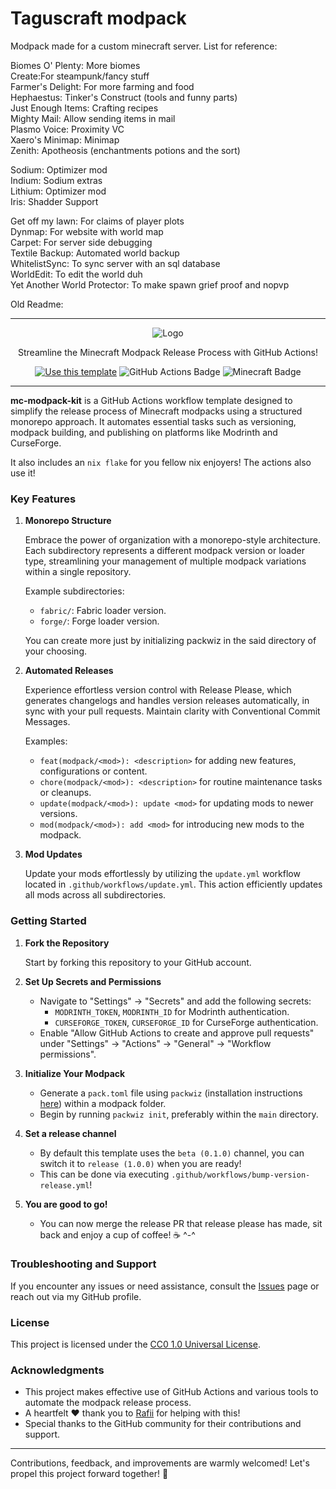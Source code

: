 # Taguscraft modpack

Modpack made for a custom minecraft server.
List for reference:

Biomes O' Plenty: More biomes  
Create:For steampunk/fancy stuff  
Farmer's Delight: For more farming and food  
Hephaestus: Tinker's Construct (tools and funny parts)  
Just Enough Items: Crafting recipes  
Mighty Mail: Allow sending items in mail  
Plasmo Voice: Proximity VC  
Xaero's Minimap: Minimap  
Zenith: Apotheosis (enchantments potions and the sort)


Sodium: Optimizer mod  
Indium: Sodium extras  
Lithium: Optimizer mod  
Iris: Shadder Support

Get off my lawn: For claims of player plots  
Dynmap: For website with world map  
Carpet: For server side debugging  
Textile Backup: Automated world backup  
WhitelistSync: To sync server with an sql database  
WorldEdit: To edit the world duh  
Yet Another World Protector: To make spawn grief proof and nopvp

Old Readme:
___
<div align="center">
  <img src="https://github.com/jh-devv/mc-modpack-kit/assets/122896463/003f8682-7e4f-4797-bdc8-2610a5d505de" alt="Logo">
</div>

<p align="center">Streamline the Minecraft Modpack Release Process with GitHub Actions!</p>

<p align="center">
  <a href="https://github.com/badges/shields/generate">
    <img src="https://img.shields.io/badge/use%20this-template-blue?logo=github&style=for-the-badge" alt="Use this template"></a>
  <img src="https://img.shields.io/badge/GitHub%20Actions-2088FF?logo=githubactions&logoColor=fff&style=for-the-badge" alt="GitHub Actions Badge">
  <img src="https://img.shields.io/badge/Minecraft-62B47A?logo=minecraft&logoColor=fff&style=for-the-badge" alt="Minecraft Badge">
</p>

---

**mc-modpack-kit** is a GitHub Actions workflow template designed to simplify the release process of Minecraft modpacks using a structured monorepo approach. It automates essential tasks such as versioning, modpack building, and publishing on platforms like Modrinth and CurseForge. 

It also includes an `nix flake` for you fellow nix enjoyers! The actions also use it!

### Key Features

1. **Monorepo Structure**

   Embrace the power of organization with a monorepo-style architecture. Each subdirectory represents a different modpack version or loader type, streamlining your management of multiple modpack variations within a single repository.

   Example subdirectories:
   - `fabric/`: Fabric loader version.
   - `forge/`: Forge loader version.

   You can create more just by initializing packwiz in the said directory of your choosing.

2. **Automated Releases**

   Experience effortless version control with Release Please, which generates changelogs and handles version releases automatically, in sync with your pull requests. Maintain clarity with Conventional Commit Messages.

   Examples:
    - `feat(modpack/<mod>): <description>` for adding new features, configurations or content.
    - `chore(modpack/<mod>): <description>` for routine maintenance tasks or cleanups.
    - `update(modpack/<mod>): update <mod>` for updating mods to newer versions.
    - `mod(modpack/<mod>): add <mod>` for introducing new mods to the modpack.
       
4. **Mod Updates**

   Update your mods effortlessly by utilizing the `update.yml` workflow located in `.github/workflows/update.yml`. This action efficiently updates all mods across all subdirectories.

### Getting Started

1. **Fork the Repository**

   Start by forking this repository to your GitHub account.

2. **Set Up Secrets and Permissions**

   - Navigate to "Settings" -> "Secrets" and add the following secrets:
     - `MODRINTH_TOKEN`, `MODRINTH_ID` for Modrinth authentication.
     - `CURSEFORGE_TOKEN`, `CURSEFORGE_ID` for CurseForge authentication.
   - Enable "Allow GitHub Actions to create and approve pull requests" under "Settings" -> "Actions" -> "General" -> "Workflow permissions".

3. **Initialize Your Modpack**

   - Generate a `pack.toml` file using `packwiz` (installation instructions [here](https://packwiz.infra.link/installation/)) within a modpack folder.
   - Begin by running `packwiz init`, preferably within the `main` directory.
  
4. **Set a release channel**
   - By default this template uses the `beta (0.1.0)` channel, you can switch it to `release (1.0.0)` when you are ready!
   - This can be done via executing `.github/workflows/bump-version-release.yml`!

5. **You are good to go!**
   - You can now merge the release PR that release please has made, sit back and enjoy a cup of coffee! ☕ ^-^

### Troubleshooting and Support

If you encounter any issues or need assistance, consult the [Issues](https://github.com/jh-devv/mc-modpack-kit/issues) page or reach out via my GitHub profile.

### License

This project is licensed under the [CC0 1.0 Universal License](LICENSE).

### Acknowledgments

- This project makes effective use of GitHub Actions and various tools to automate the modpack release process.
- A heartfelt ❤️ thank you to [Rafii](https://github.com/Rafii2198) for helping with this!
- Special thanks to the GitHub community for their contributions and support.

---

Contributions, feedback, and improvements are warmly welcomed! Let's propel this project forward together! 🚀

